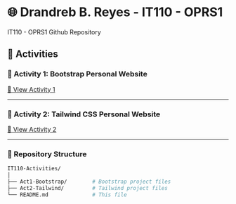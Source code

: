 
# 🌐 Drandreb B. Reyes - IT110 - OPRS1

IT110 - OPRS1 Github Repository

## 🚀 Activities

### 🔹 Activity 1: Bootstrap Personal Website

[🔗 View Activity 1](https://drebb.github.io/IT110-Activities/Act1-Bootstrap/)

---

### 🔹 Activity 2: Tailwind CSS Personal Website

[🔗 View Activity 2](https://drebb.github.io/IT110-Activities/Act2-Tailwind/src/)

---

### 📁 Repository Structure
```bash
IT110-Activities/
│
├── Act1-Bootstrap/        # Bootstrap project files
├── Act2-Tailwind/         # Tailwind project files
└── README.md              # This file
```


